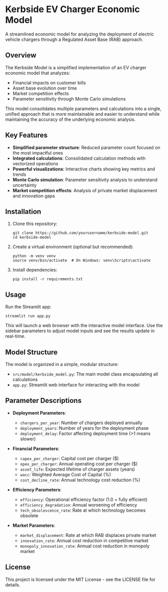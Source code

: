 # Kerbside EV Charger Economic Model

A streamlined economic model for analyzing the deployment of electric vehicle chargers through a Regulated Asset Base (RAB) approach.

## Overview

The Kerbside Model is a simplified implementation of an EV charger economic model that analyzes:

- Financial impacts on customer bills
- Asset base evolution over time
- Market competition effects
- Parameter sensitivity through Monte Carlo simulations

This model consolidates multiple parameters and calculations into a single, unified approach that is more maintainable and easier to understand while maintaining the accuracy of the underlying economic analysis.

## Key Features

- **Simplified parameter structure**: Reduced parameter count focused on the most impactful ones
- **Integrated calculations**: Consolidated calculation methods with vectorized operations
- **Powerful visualizations**: Interactive charts showing key metrics and trends
- **Monte Carlo simulation**: Parameter sensitivity analysis to understand uncertainty
- **Market competition effects**: Analysis of private market displacement and innovation gaps

## Installation

1. Clone this repository:
   ```
   git clone https://github.com/yourusername/kerbside-model.git
   cd kerbside-model
   ```

2. Create a virtual environment (optional but recommended):
   ```
   python -m venv venv
   source venv/bin/activate  # On Windows: venv\Scripts\activate
   ```

3. Install dependencies:
   ```
   pip install -r requirements.txt
   ```

## Usage

Run the Streamlit app:

```
streamlit run app.py
```

This will launch a web browser with the interactive model interface. Use the sidebar parameters to adjust model inputs and see the results update in real-time.

## Model Structure

The model is organized in a simple, modular structure:

- `src/model/kerbside_model.py`: The main model class encapsulating all calculations
- `app.py`: Streamlit web interface for interacting with the model

## Parameter Descriptions

- **Deployment Parameters**:
  - `chargers_per_year`: Number of chargers deployed annually
  - `deployment_years`: Number of years for the deployment phase
  - `deployment_delay`: Factor affecting deployment time (>1 means slower)

- **Financial Parameters**:
  - `capex_per_charger`: Capital cost per charger ($)
  - `opex_per_charger`: Annual operating cost per charger ($)
  - `asset_life`: Expected lifetime of charger assets (years)
  - `wacc`: Weighted Average Cost of Capital (%)
  - `cost_decline_rate`: Annual technology cost reduction (%)

- **Efficiency Parameters**:
  - `efficiency`: Operational efficiency factor (1.0 = fully efficient)
  - `efficiency_degradation`: Annual worsening of efficiency
  - `tech_obsolescence_rate`: Rate at which technology becomes obsolete

- **Market Parameters**:
  - `market_displacement`: Rate at which RAB displaces private market
  - `innovation_rate`: Annual cost reduction in competitive market
  - `monopoly_innovation_rate`: Annual cost reduction in monopoly market

## License

This project is licensed under the MIT License - see the LICENSE file for details. 